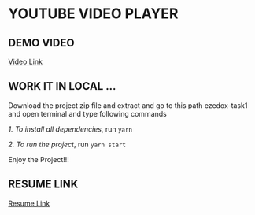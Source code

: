 # YOUTUBE VIDEO PLAYER

## DEMO VIDEO
[Video Link](https://github.com/Srigadgeter/frontend-developer-challenge/blob/Srigadgeter_Challenge_Code/public/demo/youtube%20video%20player%20-%20demo.mp4)

## WORK IT IN LOCAL ...

Download the project zip file and extract and go to this path ezedox-task1 and open terminal and type following commands

*1. To install all dependencies*, run `yarn`

*2. To run the project*, run `yarn start`

Enjoy the Project!!!

## RESUME LINK
[Resume Link](https://github.com/Srigadgeter/frontend-developer-challenge/blob/Srigadgeter_Challenge_Code/public/resume/resume.pdf)
